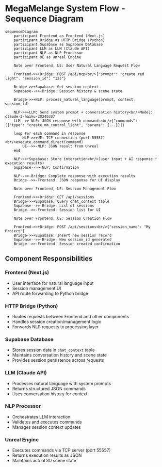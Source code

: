 # MegaMelange System Flow - Sequence Diagram

```mermaid
sequenceDiagram
    participant Frontend as Frontend (Next.js)
    participant Bridge as HTTP Bridge (Python)
    participant Supabase as Supabase Database
    participant LLM as LLM (Claude API)
    participant NLP as NLP Processor
    participant UE as Unreal Engine

    Note over Frontend, UE: User Natural Language Request Flow

    Frontend->>+Bridge: POST /api/mcp<br/>{"prompt": "create red light", "session_id": "123"}
    
    Bridge->>+Supabase: Get session context
    Supabase-->>-Bridge: Session history & scene state
    
    Bridge->>+NLP: process_natural_language(prompt, context, session_id)
    
    NLP->>+LLM: Send system prompt + conversation history<br/>Model: claude-3-haiku-20240307
    LLM-->>-NLP: JSON response with commands<br/>{"commands": [{"type": "create_mm_control_light", "params": {...}}]}
    
    loop For each command in response
        NLP->>+UE: TCP connection (port 55557)<br/>execute_command_direct(command)
        UE-->>-NLP: JSON result from Unreal
    end
    
    NLP->>+Supabase: Store interaction<br/>(user input + AI response + execution results)
    Supabase-->>-NLP: Confirmation
    
    NLP-->>-Bridge: Complete response with execution results
    Bridge-->>-Frontend: JSON response for UI display

    Note over Frontend, UE: Session Management Flow
    
    Frontend->>+Bridge: GET /api/sessions
    Bridge->>+Supabase: Query chat_context table
    Supabase-->>-Bridge: List of sessions
    Bridge-->>-Frontend: Session list for UI

    Note over Frontend, UE: Session Creation Flow
    
    Frontend->>+Bridge: POST /api/sessions<br/>{"session_name": "My Project"}
    Bridge->>+Supabase: Insert new session record
    Supabase-->>-Bridge: New session_id generated
    Bridge-->>-Frontend: Session created confirmation
```

## Component Responsibilities

### Frontend (Next.js)
- User interface for natural language input
- Session management UI
- API route forwarding to Python bridge

### HTTP Bridge (Python)
- Routes requests between Frontend and other components
- Handles session creation/management logic
- Forwards NLP requests to processing layer

### Supabase Database
- Stores session data in `chat_context` table
- Maintains conversation history and scene state
- Provides session persistence across requests

### LLM (Claude API)
- Processes natural language with system prompts
- Returns structured JSON commands
- Uses conversation history for context

### NLP Processor
- Orchestrates LLM interaction
- Validates and executes commands
- Manages session context updates

### Unreal Engine
- Executes commands via TCP server (port 55557)
- Returns execution results as JSON
- Maintains actual 3D scene state